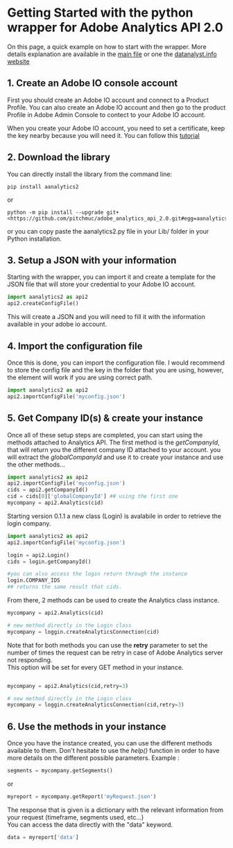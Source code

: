 # Getting Started with the python wrapper for Adobe Analytics API 2.0

On this page, a quick example on how to start with the wrapper.
More details explanation are available in the [main file](./main.md) or one the [datanalyst.info website](https://www.datanalyst.info/category/python/adobe-analytics-api-2-0/)

## 1. Create an Adobe IO console account

First you should create an Adobe IO account and connect to a Product Profile.
You can also create an Adobe IO account and then go to the product Profile in Adobe Admin Console to contect to your Adobe IO account.

When you create your Adobe IO account, you need to set a certificate, keep the key nearby because you will need it.
You can follow this [tutorial](https://www.datanalyst.info/python/adobe-io-user-management/adobe-io-jwt-authentication-with-python/)

## 2. Download the library

You can directly install the library from the command line:

```cli
pip install aanalytics2
```

or

```cli
python -m pip install --upgrade git+<https://github.com/pitchmuc/adobe_analytics_api_2.0.git#egg=aanalytics2>
```

or you can copy paste the aanalytics2.py file in your Lib/ folder in your Python installation.

## 3. Setup a JSON with your information

Starting with the wrapper, you can import it and create a template for the JSON file that will store your credential to your Adobe IO account.

```python
import aanalytics2 as api2
api2.createConfigFile()
```

This will create a JSON and you will need to fill it with the information available in your adobe io account.

## 4. Import the configuration file

Once this is done, you can import the configuration file.
I would recommend to store the config file and the key in the folder that you are using, however, the element will work if you are using correct path.

```python
import aanalytics2 as api2
api2.importConfigFile('myconfig.json')
```

## 5. Get Company ID(s) & create your instance

Once all of these setup steps are completed, you can start using the methods attached to Analytics API.
The first method is the _getCompanyId_, that will return you the different company ID attached to your account.
you will extract the *globalCompanyId* and use it to create your instance and use the other methods...

```python
import aanalytics2 as api2
api2.importConfigFile('myconfig.json')
cids = api2.getCompanyId()
cid = cids[0]['globalCompanyId'] ## using the first one
mycompany = api2.Analytics(cid)
```

Starting version 0.1.1 a new class (Login) is avalabile in order to retrieve the login company.

```python
import aanalytics2 as api2
api2.importConfigFile('myconfig.json')

login = api2.Login()
cids = login.getCompanyId()

#you can also access the login return through the instance
login.COMPANY_IDS
## returns the same result that cids.
```

From there, 2 methods can be used to create the Analytics class instance.

```python
mycompany = api2.Analytics(cid)

# new method directly in the Login class
mycompany = loggin.createAnalyticsConnection(cid)

```

Note that for both methods you can use the **retry** parameter to set the number of times the request can be retry in case of Adobe Analytics server not responding.\
This option will be set for every GET method in your instance.

```python

mycompany = api2.Analytics(cid,retry=3)

# new method directly in the Login class
mycompany = loggin.createAnalyticsConnection(cid,retry=3)

```

## 6. Use the methods in your instance

Once you have the instance created, you can use the different methods available to them.
Don't hesitate to use the _help()_ function in order to have more details on the different possible parameters.
Example :

```python
segments = mycompany.getSegments()
```

or

```python
myreport = mycompany.getReport('myRequest.json')
```

The response that is given is a dictionary with the relevant information from your request (timeframe, segments used, etc...)\
You can access the data directly with the "data" keyword.

```python
data = myreport['data']
```
